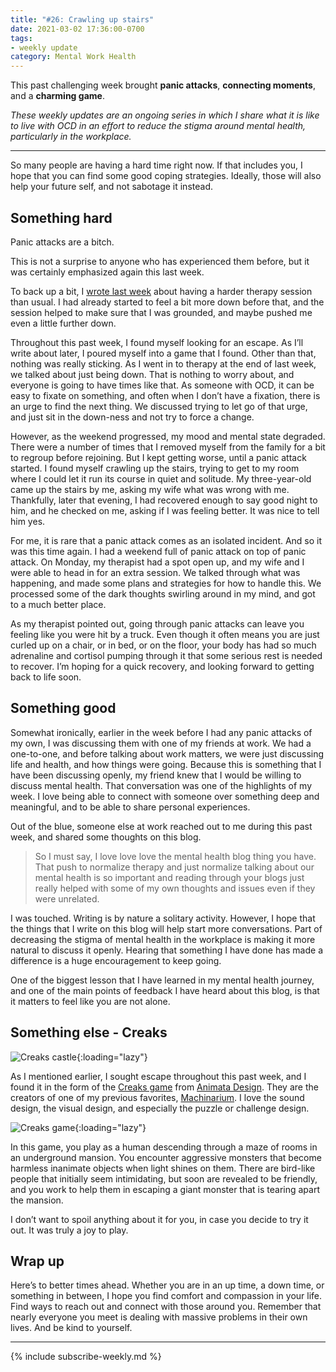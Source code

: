 ```yaml
---
title: "#26: Crawling up stairs"
date: 2021-03-02 17:36:00-0700
tags:
- weekly update
category: Mental Work Health
---
```


This past challenging week brought **panic attacks**, **connecting moments**, and a **charming game**.

_These weekly updates are an ongoing series in which I share what it is like to live with OCD in an effort to reduce the stigma around mental health, particularly in the workplace._
***

So many people are having a hard time right now. If that includes you, I hope that you can find some good coping strategies. Ideally, those will also help your future self, and not sabotage it instead.


## Something hard

Panic attacks are a bitch.

This is not a surprise to anyone who has experienced them before, but it was certainly emphasized again this last week.

To back up a bit, I [wrote last week](https://www.mentalworkhealth.org/2021/02/24/talking-with-strangers.html) about having a harder therapy session than usual. I had already started to feel a bit more down before that, and the session helped to make sure that I was grounded, and maybe pushed me even a little further down.

Throughout this past week, I found myself looking for an escape. As I’ll write about later, I poured myself into a game that I found. Other than that, nothing was really sticking. As I went in to therapy at the end of last week, we talked about just being down. That is nothing to worry about, and everyone is going to have times like that. As someone with OCD, it can be easy to fixate on something, and often when I don’t have a fixation, there is an urge to find the next thing. We discussed trying to let go of that urge, and just sit in the down-ness and not try to force a change.

However, as the weekend progressed, my mood and mental state degraded. There were a number of times that I removed myself from the family for a bit to regroup before rejoining. But I kept getting worse, until a panic attack started. I found myself crawling up the stairs, trying to get to my room where I could let it run its course in quiet and solitude. My three-year-old came up the stairs by me, asking my wife what was wrong with me. Thankfully, later that evening, I had recovered enough to say good night to him, and he checked on me, asking if I was feeling better. It was nice to tell him yes.

For me, it is rare that a panic attack comes as an isolated incident. And so it was this time again. I had a weekend full of panic attack on top of panic attack. On Monday, my therapist had a spot open up, and my wife and I were able to head in for an extra session. We talked through what was happening, and made some plans and strategies for how to handle this. We processed some of the dark thoughts swirling around in my mind, and got to a much better place.

As my therapist pointed out, going through panic attacks can leave you feeling like you were hit by a truck. Even though it often means you are just curled up on a chair, or in bed, or on the floor, your body has had so much adrenaline and cortisol pumping through it that some serious rest is needed to recover. I’m hoping for a quick recovery, and looking forward to getting back to life soon.


## Something good

Somewhat ironically, earlier in the week before I had any panic attacks of my own, I was discussing them with one of my friends at work. We had a one-to-one, and before talking about work matters, we were just discussing life and health, and how things were going. Because this is something that I have been discussing openly, my friend knew that I would be willing to discuss mental health. That conversation was one of the highlights of my week. I love being able to connect with someone over something deep and meaningful, and to be able to share personal experiences.

Out of the blue, someone else at work reached out to me during this past week, and shared some thoughts on this blog.

> So I must say, I love love love the mental health blog thing you have. That push to normalize therapy and just normalize talking about our mental health is so important and reading through your blogs just really helped with some of my own thoughts and issues even if they were unrelated.

I was touched. Writing is by nature a solitary activity. However, I hope that the things that I write on this blog will help start more conversations. Part of decreasing the stigma of mental health in the workplace is making it more natural to discuss it openly. Hearing that something I have done has made a difference is a huge encouragement to keep going.

One of the biggest lesson that I have learned in my mental health journey, and one of the main points of feedback I have heard about this blog, is that it matters to feel like you are not alone.

## Something else - Creaks

![Creaks castle](https://www.mentalworkhealth.org/uploads/2021/93a58b7bd1.jpg){:loading="lazy"}

As I mentioned earlier, I sought escape throughout this past week, and I found it in the form of the [Creaks game](https://en.wikipedia.org/wiki/Creaks_(video_game)) from [Animata Design](https://amanita-design.net/index.html). They are the creators of one of my previous favorites, [Machinarium](https://en.wikipedia.org/wiki/Machinarium). I love the sound design, the visual design, and especially the puzzle or challenge design.

![Creaks game](https://www.mentalworkhealth.org/uploads/2021/a4ae6d933b.jpg){:loading="lazy"}

In this game, you play as a human descending through a maze of rooms in an underground mansion. You encounter aggressive monsters that become harmless inanimate objects when light shines on them. There are bird-like people that initially seem intimidating, but soon are revealed to be friendly, and you work to help them in escaping a giant monster that is tearing apart the mansion.

I don’t want to spoil anything about it for you, in case you decide to try it out. It was truly a joy to play.


## Wrap up

Here’s to better times ahead. Whether you are in an up time, a down time, or something in between, I hope you find comfort and compassion in your life. Find ways to reach out and connect with those around you. Remember that nearly everyone you meet is dealing with massive problems in their own lives. And be kind to yourself.

***
{% include subscribe-weekly.md %}